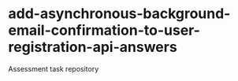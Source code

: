 # add-asynchronous-background-email-confirmation-to-user-registration-api-answers
Assessment task repository
